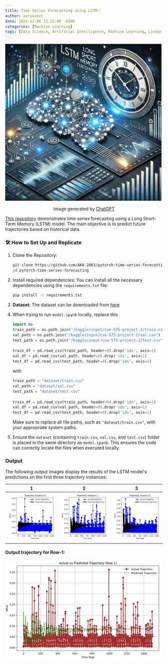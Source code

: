 ```yaml
---
title: Time Series Forecasting using LSTM📈
author: aaryaveer
date: 2024-12-06 13:22:00 -0700
categories: [Machine Learning]
tags: [Data Science, Artificial Intelligence, Machine Learning, Linear Regression, Statistics]
---
```


<img src="../assets/img/machine-learning/time-series-using-lstm-thumbnail.png" alt="lstm-thumbnail" width="500px" />

<p align="center">Image generated by <a href="https://chat.openai.com/" target="_blank">ChatGPT</a></p>

[This repository](https://github.com/AKR-2803/pytorch-time-series-forecasting) demonstrates time series forecasting using a Long Short-Term Memory (LSTM) model. The main objective is to predict future trajectories based on historical data.

### 🛠 How to Set Up and Replicate

1. Clone the Repository:
   
   ```bash  
   git clone https://github.com/AKR-2803/pytorch-time-series-forecasting
   cd pytorch-time-series-forecasting
   ```

2. Install required dependencies: You can install all the necessary dependencies using the `requirements.txt` file:
   
   ```bash
   pip install -r requirements.txt
   ```

3. **Dataset**: The dataset can be downloaded from [here](https://drive.google.com/file/d/1yYLXskgFGxi2CSMynAEX6-peN2i0_YxQ/view?usp=sharing)

4. When trying to run `model.ipynb` locally, replace this

    ```python
    import os
    train_path = os.path.join("/kaggle/input/cse-575-project-2/train.csv")
    val_path = os.path.join("/kaggle/input/cse-575-project-2/val.csv")
    test_path = os.path.join("/kaggle/input/cse-575-project-2/test.csv")

    train_df = pd.read_csv(train_path, header=0).drop('ids', axis=1)
    val_df = pd.read_csv(val_path, header=0).drop('ids', axis=1)
    test_df = pd.read_csv(test_path, header=0).drop('ids', axis=1)
    ```

    with 

    ```python
    train_path = "dataset/train.csv"
    val_path = "dataset/val.csv"
    test_path = "dataset/test.csv"

    train_df = pd.read_csv(train_path, header=0).drop('ids', axis=1)
    val_df = pd.read_csv(val_path, header=0).drop('ids', axis=1)
    test_df = pd.read_csv(test_path, header=0).drop('ids', axis=1)
    ```

    Make sure to replace all file paths, such as `"dataset/train.csv"`, with your appropriate system paths.

5. Ensure the `dataset` (containing `train.csv`, `val.csv`, and `test.csv`) folder is placed in the same directory as `model.ipynb`. This ensures the code can correctly locate the files when executed locally.

### Output

The following output images display the results of the LSTM model's predictions on the first three trajectory instances:

| 1 | 2 | 3 | 
| ------------------ | ------------------ | ------------------ | 
| <img src="../assets/img/machine-learning/time-series-using-lstm-trajectory-01.png" alt="trajectory_0"/>  | <img src="../assets/img/machine-learning/time-series-using-lstm-trajectory-02.png" alt="trajectory_1"/>  | <img src="../assets/img/machine-learning/time-series-using-lstm-trajectory-03.png" alt="trajectory_2"/>  |

#### Output trajectory for Row-1:

<kbd>
<img src="../assets/img/machine-learning/time-series-using-lstm-output-row-1.png" alt="output-trajectory" >
</kbd>
